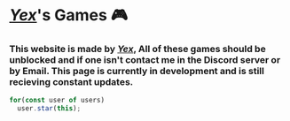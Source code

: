 # ***[Yex](https://github.com/yexex)***'s Games :video_game:
### This website is made by ***[Yex](https://github.com/yexex)***, All of these games should be unblocked and if one isn't contact me in the Discord server or by Email. This page is currently in development and is still recieving constant updates.
 
```js
for(const user of users) 
  user.star(this);
```
